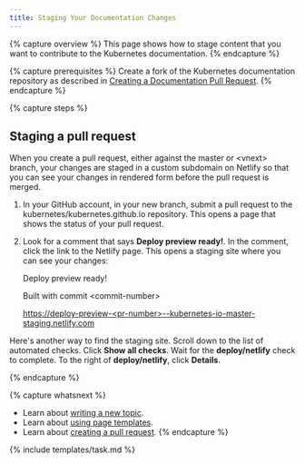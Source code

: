 ```yaml
---
title: Staging Your Documentation Changes
---
```


{% capture overview %}
This page shows how to stage content that you want to contribute
to the Kubernetes documentation.
{% endcapture %}

{% capture prerequisites %}
Create a fork of the Kubernetes documentation repository as described in
[Creating a Documentation Pull Request](/docs/home/contribute/create-pull-request/).
{% endcapture %}

{% capture steps %}

## Staging a pull request

When you create a pull request, either against the master or &lt;vnext&gt;
branch, your changes are staged in a custom subdomain on Netlify so that
you can see your changes in rendered form before the pull request is merged.

1. In your GitHub account, in your new branch, submit a pull request to the
kubernetes/kubernetes.github.io repository. This opens a page that shows the
status of your pull request.

1. Look for a comment that says **Deploy preview ready!**. In the comment, click
the link to the Netlify page. This opens a staging site where you can see your
changes:

    Deploy preview ready!

    Built with commit &lt;commit-number&gt;

    [https://deploy-preview-&lt;pr-number&gt;--kubernetes-io-master-staging.netlify.com]()

  Here's another way to find the staging site. Scroll down to the list of automated
  checks. Click **Show all checks**. Wait for the **deploy/netlify** check to complete.
  To the right of
  **deploy/netlify**, click **Details**.

{% endcapture %}

{% capture whatsnext %}
* Learn about [writing a new topic](/docs/home/contribute/write-new-topic/).
* Learn about [using page templates](/docs/home/contribute/page-templates/).
* Learn about [creating a pull request](/docs/home/contribute/create-pull-request/).
{% endcapture %}

{% include templates/task.md %}

